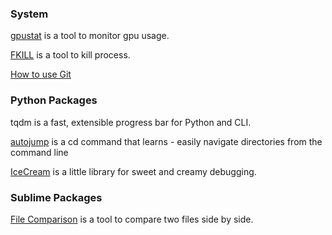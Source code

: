 ### System
[gpustat](https://github.com/wookayin/gpustat) is a tool to monitor gpu usage.

[FKILL](https://github.com/sindresorhus/fkill-cli) is a tool to kill process.

[How to use Git](http://rogerdudler.github.io/git-guide/index.zh.html)

### Python Packages
tqdm is a fast, extensible progress bar for Python and CLI.

[autojump](https://github.com/wting/autojump/wiki) is a cd command that learns - easily navigate directories from the command line

[IceCream](https://github.com/gruns/icecream) is a little library for sweet and creamy debugging.

### Sublime Packages

[File Comparison](https://packagecontrol.io/packages/Compare%20Side-By-Side) is a tool to compare two files side by side.
